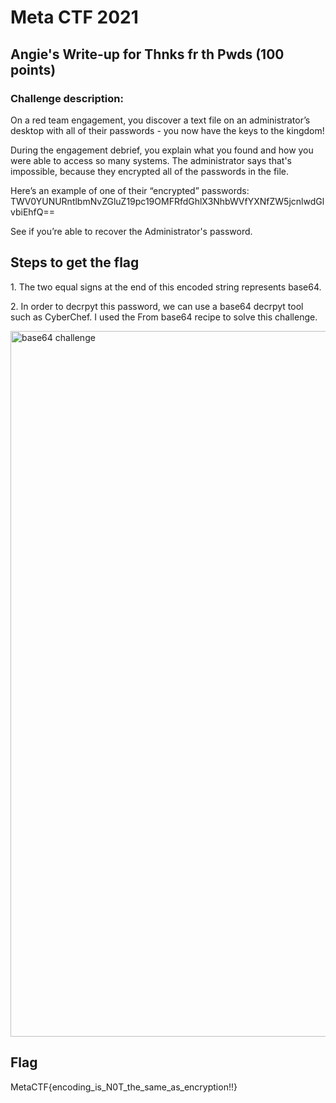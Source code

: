 <h1>Meta CTF 2021 </h1>

<h2>Angie's Write-up for Thnks fr th Pwds (100 points)</h2>

<h3>Challenge description:</h3> 

<p>On a red team engagement, you discover a text file on an administrator’s desktop with all of their passwords - you now have the keys to the kingdom!

During the engagement debrief, you explain what you found and how you were able to access so many systems. The administrator says that's impossible, because they encrypted all of the passwords in the file.

Here’s an example of one of their “encrypted” passwords: TWV0YUNURntlbmNvZGluZ19pc19OMFRfdGhlX3NhbWVfYXNfZW5jcnlwdGlvbiEhfQ==

See if you’re able to recover the Administrator's password.</p>

<h2>Steps to get the flag</h2>
<p> 1. The two equal signs at the end of this encoded string represents base64.</p>
<p> 2. In order to decrpyt this password, we can use a base64 decrpyt tool such as CyberChef. 
I used the From base64 recipe to solve this challenge.</p>

<img width="1129" alt="base64 challenge" src="https://user-images.githubusercontent.com/22628008/160703617-63151796-093d-4655-882c-99211f5dbba5.png">

<h2>Flag</h2>
<p>MetaCTF{encoding_is_N0T_the_same_as_encryption!!}</p>
